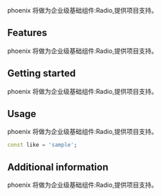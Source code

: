 <!--
 * @Author: lipeng 1162423147@qq.com
 * @Date: 2023-09-22 12:43:30
 * @LastEditors: lipeng 1162423147@qq.com
 * @LastEditTime: 2023-09-22 12:56:07
 * @FilePath: /phoenix_radio/README.md
 * @Description: 这是默认设置,请设置`customMade`, 打开koroFileHeader查看配置 进行设置: https://github.com/OBKoro1/koro1FileHeader/wiki/%E9%85%8D%E7%BD%AE
-->
<!--
This README describes the package. If you publish this package to pub.dev,
this README's contents appear on the landing page for your package.

For information about how to write a good package README, see the guide for
[writing package pages](https://dart.dev/guides/libraries/writing-package-pages).

For general information about developing packages, see the Dart guide for
[creating packages](https://dart.dev/guides/libraries/create-library-packages)
and the Flutter guide for
[developing packages and plugins](https://flutter.dev/developing-packages).
-->

phoenix 将做为企业级基础组件:Radio,提供项目支持。

## Features

phoenix 将做为企业级基础组件:Radio,提供项目支持。

## Getting started

phoenix 将做为企业级基础组件:Radio,提供项目支持。

## Usage

phoenix 将做为企业级基础组件:Radio,提供项目支持。

```dart
const like = 'sample';
```

## Additional information

phoenix 将做为企业级基础组件:Radio,提供项目支持。

